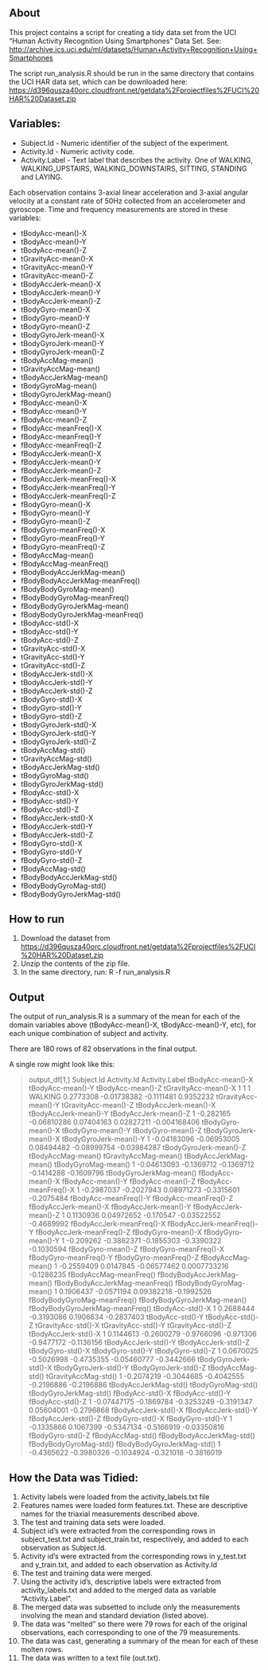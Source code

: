 ## About 

This project contains a script for creating a tidy data set from the UCI “Human Activity Recognition Using Smartphones” Data Set. See: http://archive.ics.uci.edu/ml/datasets/Human+Activity+Recognition+Using+Smartphones

The script run_analysis.R should be run in the same directory that contains the UCI HAR data set, which can be downloaded here:
https://d396qusza40orc.cloudfront.net/getdata%2Fprojectfiles%2FUCI%20HAR%20Dataset.zip  

## Variables:

- Subject.Id - Numeric identifier of the subject of the experiment.
- Activity.Id - Numeric activity code.
- Activity.Label - Text label that describes the activity. One of WALKING, WALKING_UPSTAIRS, WALKING_DOWNSTAIRS, SITTING, STANDING and LAYING.

Each observation contains 3-axial linear acceleration and 3-axial angular velocity at a constant rate of 50Hz collected from an accelerometer and gyroscope. Time and frequency measurements are stored in these variables:

- tBodyAcc-mean()-X
- tBodyAcc-mean()-Y
- tBodyAcc-mean()-Z
- tGravityAcc-mean()-X
- tGravityAcc-mean()-Y
- tGravityAcc-mean()-Z
- tBodyAccJerk-mean()-X
- tBodyAccJerk-mean()-Y
- tBodyAccJerk-mean()-Z
- tBodyGyro-mean()-X
- tBodyGyro-mean()-Y
- tBodyGyro-mean()-Z
- tBodyGyroJerk-mean()-X
- tBodyGyroJerk-mean()-Y
- tBodyGyroJerk-mean()-Z
- tBodyAccMag-mean()
- tGravityAccMag-mean()
- tBodyAccJerkMag-mean()
- tBodyGyroMag-mean()
- tBodyGyroJerkMag-mean()
- fBodyAcc-mean()-X
- fBodyAcc-mean()-Y
- fBodyAcc-mean()-Z
- fBodyAcc-meanFreq()-X
- fBodyAcc-meanFreq()-Y
- fBodyAcc-meanFreq()-Z
- fBodyAccJerk-mean()-X
- fBodyAccJerk-mean()-Y
- fBodyAccJerk-mean()-Z
- fBodyAccJerk-meanFreq()-X
- fBodyAccJerk-meanFreq()-Y
- fBodyAccJerk-meanFreq()-Z
- fBodyGyro-mean()-X
- fBodyGyro-mean()-Y
- fBodyGyro-mean()-Z
- fBodyGyro-meanFreq()-X
- fBodyGyro-meanFreq()-Y
- fBodyGyro-meanFreq()-Z
- fBodyAccMag-mean()
- fBodyAccMag-meanFreq()
- fBodyBodyAccJerkMag-mean()
- fBodyBodyAccJerkMag-meanFreq()
- fBodyBodyGyroMag-mean()
- fBodyBodyGyroMag-meanFreq()
- fBodyBodyGyroJerkMag-mean()
- fBodyBodyGyroJerkMag-meanFreq()
- tBodyAcc-std()-X
- tBodyAcc-std()-Y
- tBodyAcc-std()-Z
- tGravityAcc-std()-X
- tGravityAcc-std()-Y
- tGravityAcc-std()-Z
- tBodyAccJerk-std()-X
- tBodyAccJerk-std()-Y
- tBodyAccJerk-std()-Z
- tBodyGyro-std()-X
- tBodyGyro-std()-Y
- tBodyGyro-std()-Z
- tBodyGyroJerk-std()-X
- tBodyGyroJerk-std()-Y
- tBodyGyroJerk-std()-Z
- tBodyAccMag-std()
- tGravityAccMag-std()
- tBodyAccJerkMag-std()
- tBodyGyroMag-std()
- tBodyGyroJerkMag-std()
- fBodyAcc-std()-X
- fBodyAcc-std()-Y
- fBodyAcc-std()-Z
- fBodyAccJerk-std()-X
- fBodyAccJerk-std()-Y
- fBodyAccJerk-std()-Z
- fBodyGyro-std()-X
- fBodyGyro-std()-Y
- fBodyGyro-std()-Z
- fBodyAccMag-std()
- fBodyBodyAccJerkMag-std()
- fBodyBodyGyroMag-std()
- fBodyBodyGyroJerkMag-std()

## How to run 

1. Download the dataset from https://d396qusza40orc.cloudfront.net/getdata%2Fprojectfiles%2FUCI%20HAR%20Dataset.zip
2. Unzip the contents of the zip file.
3. In the same directory, run:
    R -f run_analysis.R

## Output

The output of run_analysis.R is a summary of the mean for each of the domain variables above (tBodyAcc-mean()-X, tBodyAcc-mean()-Y, etc), for each unique combination of subject and activity.

There are 180 rows of 82 observations in the final output.

A single row might look like this:

> output_df[1,]
  Subject.Id Activity.Id Activity.Label tBodyAcc-mean()-X tBodyAcc-mean()-Y tBodyAcc-mean()-Z tGravityAcc-mean()-X
1          1           1        WALKING         0.2773308       -0.01738382        -0.1111481            0.9352232
  tGravityAcc-mean()-Y tGravityAcc-mean()-Z tBodyAccJerk-mean()-X tBodyAccJerk-mean()-Y tBodyAccJerk-mean()-Z
1            -0.282165          -0.06810286            0.07404163            0.02827211          -0.004168406
  tBodyGyro-mean()-X tBodyGyro-mean()-Y tBodyGyro-mean()-Z tBodyGyroJerk-mean()-X tBodyGyroJerk-mean()-Y
1        -0.04183096        -0.06953005         0.08494482            -0.08999754            -0.03984287
  tBodyGyroJerk-mean()-Z tBodyAccMag-mean() tGravityAccMag-mean() tBodyAccJerkMag-mean() tBodyGyroMag-mean()
1            -0.04613093         -0.1369712            -0.1369712             -0.1414288          -0.1609796
  tBodyGyroJerkMag-mean() fBodyAcc-mean()-X fBodyAcc-mean()-Y fBodyAcc-mean()-Z fBodyAcc-meanFreq()-X
1              -0.2987037        -0.2027943        0.08971273        -0.3315601            -0.2075484
  fBodyAcc-meanFreq()-Y fBodyAcc-meanFreq()-Z fBodyAccJerk-mean()-X fBodyAccJerk-mean()-Y fBodyAccJerk-mean()-Z
1             0.1130936            0.04972652             -0.170547           -0.03522552            -0.4689992
  fBodyAccJerk-meanFreq()-X fBodyAccJerk-meanFreq()-Y fBodyAccJerk-meanFreq()-Z fBodyGyro-mean()-X fBodyGyro-mean()-Y
1                 -0.209262                -0.3862371                -0.1855303         -0.3390322         -0.1030594
  fBodyGyro-mean()-Z fBodyGyro-meanFreq()-X fBodyGyro-meanFreq()-Y fBodyGyro-meanFreq()-Z fBodyAccMag-mean()
1         -0.2559409              0.0147845            -0.06577462           0.0007733216         -0.1286235
  fBodyAccMag-meanFreq() fBodyBodyAccJerkMag-mean() fBodyBodyAccJerkMag-meanFreq() fBodyBodyGyroMag-mean()
1              0.1906437                 -0.0571194                     0.09382218              -0.1992526
  fBodyBodyGyroMag-meanFreq() fBodyBodyGyroJerkMag-mean() fBodyBodyGyroJerkMag-meanFreq() tBodyAcc-std()-X
1                   0.2688444                  -0.3193086                       0.1906634       -0.2837403
  tBodyAcc-std()-Y tBodyAcc-std()-Z tGravityAcc-std()-X tGravityAcc-std()-Y tGravityAcc-std()-Z tBodyAccJerk-std()-X
1        0.1144613       -0.2600279          -0.9766096           -0.971306          -0.9477172           -0.1136156
  tBodyAccJerk-std()-Y tBodyAccJerk-std()-Z tBodyGyro-std()-X tBodyGyro-std()-Y tBodyGyro-std()-Z
1            0.0670025           -0.5026998        -0.4735355       -0.05460777        -0.3442666
  tBodyGyroJerk-std()-X tBodyGyroJerk-std()-Y tBodyGyroJerk-std()-Z tBodyAccMag-std() tGravityAccMag-std()
1            -0.2074219            -0.3044685            -0.4042555        -0.2196886           -0.2196886
  tBodyAccJerkMag-std() tBodyGyroMag-std() tBodyGyroJerkMag-std() fBodyAcc-std()-X fBodyAcc-std()-Y fBodyAcc-std()-Z
1           -0.07447175         -0.1869784             -0.3253249       -0.3191347       0.05604001       -0.2796868
  fBodyAccJerk-std()-X fBodyAccJerk-std()-Y fBodyAccJerk-std()-Z fBodyGyro-std()-X fBodyGyro-std()-Y
1           -0.1335866            0.1067399           -0.5347134        -0.5166919       -0.03350816
  fBodyGyro-std()-Z fBodyAccMag-std() fBodyBodyAccJerkMag-std() fBodyBodyGyroMag-std() fBodyBodyGyroJerkMag-std()
1        -0.4365622        -0.3980326                -0.1034924              -0.321018                 -0.3816019

## How the Data was Tidied:

1. Activity labels were loaded from the activity_labels.txt file
2. Features names were loaded form features.txt. These are descriptive names for the triaxial measurements described above.
3. The test and training data sets were loaded.
4. Subject id’s were extracted from the corresponding rows in subject_test.txt and subject_train.txt, respectively, and added to each observation as Subject.Id.
5. Activity id’s were extracted from the corresponding rows in y_test.txt and y_train.txt, and added to each observation as Activity.Id
6. The test and training data were merged.
7. Using the activity id’s, descriptive labels were extracted from activity_labels.txt and added to the merged data as variable “Activity.Label”.
8. The merged data was subsetted to include only the measurements involving the mean and standard deviation (listed above).
9. The data was “melted” so there were 79 rows for each of the original observations, each corresponding to one of the 79 measurements.
10. The data was cast, generating a summary of the mean for each of these molten rows.
11. The data was written to a text file (out.txt).







